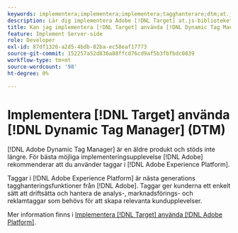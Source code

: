 ```yaml
---
keywords: implementera;implementera;implementera;tagghanterare;dtm;at.js;dynamisk tagghantering
description: Lär dig implementera Adobe [!DNL Target] at.js-biblioteket med den gamla DTM-funktionen (Dynamic Tag Management). Taggar i [!DNL Adobe Experience Platform] är den metod som ska implementeras [!DNL Target].
title: Kan jag implementera [!DNL Target] använda [!DNL Dynamic Tag Manager] (DTM)?
feature: Implement Server-side
role: Developer
exl-id: 87df1326-a2d5-4bdb-82ba-ec58eaf17773
source-git-commit: 152257a52d836a88ffcd76cd9af5b3fbfbdc0839
workflow-type: tm+mt
source-wordcount: '98'
ht-degree: 0%

---
```


# Implementera [!DNL Target] använda [!DNL Dynamic Tag Manager] (DTM)

[!DNL Adobe Dynamic Tag Manager] är en äldre produkt och stöds inte längre. För bästa möjliga implementeringsupplevelse [!DNL Adobe] rekommenderar att du använder taggar i [!DNL Adobe Experience Platform].

Taggar i [!DNL Adobe Experience Platform] är nästa generations tagghanteringsfunktioner från [!DNL Adobe]. Taggar ger kunderna ett enkelt sätt att driftsätta och hantera de analys-, marknadsförings- och reklamtaggar som behövs för att skapa relevanta kundupplevelser.

Mer information finns i [Implementera [!DNL Target] använda [!DNL Adobe Platform]](/help/main/c-implementing-target/c-implementing-target-for-client-side-web/how-to-deployatjs/cmp-implementing-target-using-adobe-launch.md).

